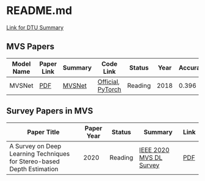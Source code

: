 # README.md

[Link for DTU Summary](./dataset_summary/DTU/DTU_Summary.md)

## MVS Papers

| Model Name | Paper Link                                  | Summary                          | Code Link                                                                                          | Status  | Year | Accuracy | Completeness | Overall |
|------------|---------------------------------------------|----------------------------------|----------------------------------------------------------------------------------------------------|---------|------|----------|--------------|---------|
| MVSNet     | [PDF](https://arxiv.org/pdf/1804.02505.pdf) | [MVSNet](./paper_summary/MVSNet.md) | [Official](https://github.com/YoYo000/MVSNet), [PyTorch](https://github.com/xy-guo/MVSNet_pytorch) | Reading | 2018 | 0.396    | 0.527        | 0.462   |

## Survey Papers in MVS

| Paper Title                                                            | Paper Year | Status  | Summary                                                              | Link                                        |
|------------------------------------------------------------------------|------------|---------|----------------------------------------------------------------------|---------------------------------------------|
| A Survey on Deep Learning Techniques for Stereo-based Depth Estimation | 2020       | Reading | [IEEE 2020 MVS DL Survey]( ./paper_summary/IEEE_2020_MVS_DL_survey.md) | [PDF](https://arxiv.org/pdf/2006.02535.pdf) |
